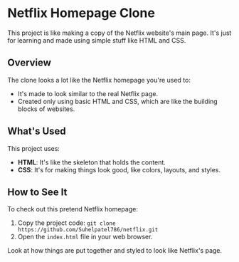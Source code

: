 # Netflix Homepage Clone

This project is like making a copy of the Netflix website's main page. It's just for learning and made using simple stuff like HTML and CSS.

## Overview

The clone looks a lot like the Netflix homepage you're used to:

- It's made to look similar to the real Netflix page.
- Created only using basic HTML and CSS, which are like the building blocks of websites.

## What's Used

This project uses:

- **HTML**: It's like the skeleton that holds the content.
- **CSS**: It's for making things look good, like colors, layouts, and styles.

## How to See It

To check out this pretend Netflix homepage:

1. Copy the project code: `git clone https://github.com/Suhelpatel786/netflix.git`
2. Open the `index.html` file in your web browser.

Look at how things are put together and styled to look like Netflix's page.

